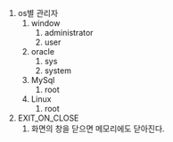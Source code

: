 1. os별 관리자
   1. window
      1. administrator
      2. user
   2. oracle
      1. sys
      2. system
   3. MySql
      1. root
   4. Linux
      1. root
2. EXIT_ON_CLOSE
   1. 화면의 창을 닫으면 메모리에도 닫아진다.

